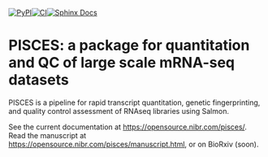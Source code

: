 [![PyPI](https://img.shields.io/pypi/v/novartis-pisces.svg?branch=master)](https://pypi.python.org/pypi/novartis-pisces)[![CI](https://github.com/Novartis/pisces/workflows/CI/badge.svg)](https://github.com/Novartis/pisces/actions?query=workflow%3ACI)[![Sphinx Docs](https://github.com/Novartis/pisces/workflows/Sphinx%20Docs/badge.svg)](https://opensource.nibr.com/pisces/)
# PISCES: a package for quantitation and QC of large scale mRNA-seq datasets

PISCES is a pipeline for rapid transcript quantitation, genetic fingerprinting, and quality control assessment of RNAseq libraries using Salmon.

See the current documentation at https://opensource.nibr.com/pisces/. Read the manuscript at https://opensource.nibr.com/pisces/manuscript.html, or on BioRxiv (soon).
